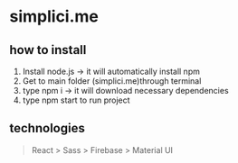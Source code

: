 # simplici.me

## how to install

1. Install node.js -> it will automatically install npm
2. Get to main folder (simplici.me)through terminal
3. type npm i   -> it will download necessary dependencies
4. type npm start to run project

## technologies

> React  > Sass  > Firebase  > Material UI
 
